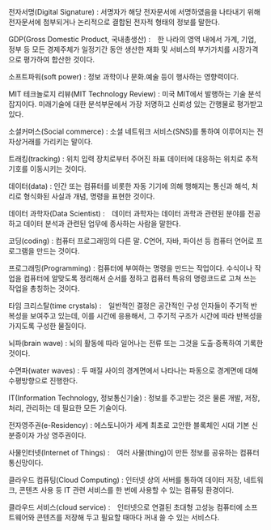 전자서명(Digital Signature) : 서명자가 해당 전자문서에 서명하였음을 나타내기 위해 전자문서에 첨부되거나 논리적으로 결합된 전자적 형태의 정보를 말한다. 

     

GDP(Gross Domestic Product, 국내총생산) :　한 나라의 영역 내에서 가계, 기업, 정부 등 모든 경제주체가 일정기간 동안 생산한 재화 및 서비스의 부가가치를 시장가격으로 평가하여 합산한 것이다.

     

소프트파워(soft power) : 정보 과학이나 문화․예술 등이 행사하는 영향력이다.

     

MIT 테크놀로지 리뷰(MIT Technology Review) : 미국 MIT에서 발행하는 기술 분석 잡지이다. 미래기술에 대한 분석부문에서 가장 저명하고 신뢰성 있는 간행물로 평가받고 있다.

     

소셜커머스(Social commerce) : 소셜 네트워크 서비스(SNS)를 통하여 이루어지는 전자상거래를 가리키는 말이다.

     

트래킹(tracking) : 위치 입력 장치로부터 주어진 좌표 데이터에 대응하는 위치로 추적 기호를 이동시키는 것이다.

     

데이터(data) : 인간 또는 컴퓨터를 비롯한 자동 기기에 의해 행해지는 통신과 해석, 처리로 형식화된 사실과 개념, 명령을 표현한 것이다.

     

데이터 과학자(Data Scientist) :　데이터 과학자는 데이터 과학과 관련된 분야를 전공하고 데이터 분석과 관련된 업무에 종사하는 사람을 말한다.

     

코딩(coding) : 컴퓨터 프로그래밍의 다른 말. C언어, 자바, 파이선 등 컴퓨터 언어로 프로그램을 만드는 것이다.

     

프로그래밍(Programming) : 컴퓨터에 부여하는 명령을 만드는 작업이다. 수식이나 작업을 컴퓨터에 알맞도록 정리해서 순서를 정하고 컴퓨터 특유의 명령코드로 고쳐 쓰는 작업을 총칭하는 것이다.

     

타임 크리스탈(time crystals) :　일반적인 결정은 공간적인 구성 인자들이 주기적 반복성을 보여주고 있는데, 이를 시간에 응용해서, 그 주기적 구조가 시간에 따라 반복성을 가지도록 구성한 물질이다.

     

뇌파(brain wave) : 뇌의 활동에 따라 일어나는 전류 또는 그것을 도출·증폭하여 기록한 것이다.

     

수면파(water waves) : 두 매질 사이의 경계면에서 나타나는 파동으로 경계면에 대해 수평방향으로 진행한다.

     

IT(Information Technology, 정보통신기술) : 정보를 주고받는 것은 물론 개발, 저장, 처리, 관리하는 데 필요한 모든 기술이다.

     

전자영주권(e-Residency) : 에스토니아가 세계 최초로 고안한 블록체인 시대 기본 신분증이자 가상 영주권이다.

     

사물인터넷(Internet of Things) :　여러 사물(thing)이 만든 정보를 공유하는 컴퓨터 통신망이다.

     

클라우드 컴퓨팅(Cloud Computing) : 인터넷 상의 서버를 통하여 데이터 저장, 네트워크, 콘텐츠 사용 등 IT 관련 서비스를 한 번에 사용할 수 있는 컴퓨팅 환경이다.

     

클라우드 서비스(cloud service) :　인터넷으로 연결된 초대형 고성능 컴퓨터에 소프트웨어와 콘텐츠를 저장해 두고 필요할 때마다 꺼내 쓸 수 있는 서비스다.

     

     

     

     

     

     

     

     

     

     
